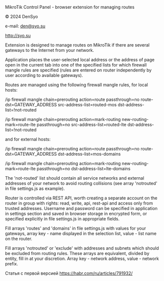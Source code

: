 MikroTik Control Panel - browser extension for managing routes

© 2024 DenSyo

e-mail: den@syo.su

http://syo.su


Extension is designed to manage routes on MikroTik if there are several gateways to the Internet from your network.

Application places the user-selected local address or the address of page open in the current tab into one of the specified lists for which firewall mangle rules are specified (rules are entered on router independently by user according to available gateways).

Routes are managed using the following firewall mangle rules, for local hosts:

/ip firewall mangle chain=prerouting action=route passthrough=no route-dst=GATEWAY_ADDRESS src-address-list=routed-mos dst-address-list=!not-routed

/ip firewall mangle chain=prerouting action=mark-routing new-routing-mark=route-lte passthrough=no src-address-list=routed-lte dst-address-list=!not-routed


and for external hosts:

/ip firewall mangle chain=prerouting action=route passthrough=no route-dst=GATEWAY_ADDRESS dst-address-list=mos-domains

/ip firewall mangle chain=prerouting action=mark-routing new-routing-mark=route-lte passthrough=no dst-address-list=lte-domains


The 'not-routed' list should contain all service networks and external addresses of your network to avoid routing collisions (see array 'notrouted' in file settings.js as example).

Router is controlled via REST API, worth creating a separate account on the router in group with rights: read, write, api, rest-api and access only from trusted addresses. Username and password can be specified in application in settings section and saved in browser storage in encrypted form, or specified explicitly in file settings.js in appropriate fields.

Fill arrays 'routes' and 'domains' in file settings.js with values for your gateways, array key - name displayed in the selection list, value - list name on the router.

Fill arrays 'notrouted' or 'exclude' with addresses and subnets which should be excluded from routing rules. These arrays are equivalent, divided by entity, fill in at your discretion. Array key - network address, value - network prefix.



Статья с первой версией https://habr.com/ru/articles/791932/
